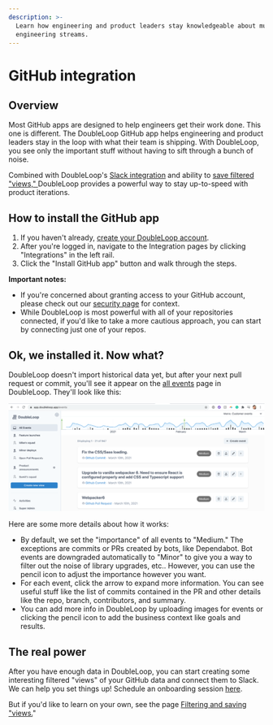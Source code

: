 ```yaml
---
description: >-
  Learn how engineering and product leaders stay knowledgeable about multiple
  engineering streams.
---
```


# GitHub integration

## Overview

Most GitHub apps are designed to help engineers get their work done. This one is different. The DoubleLoop GitHub app helps engineering and product leaders stay in the loop with what their team is shipping. With DoubleLoop, you see only the important stuff without having to sift through a bunch of noise.

Combined with DoubleLoop's [Slack integration](slack-setup.md) and ability to [save filtered "views," ](filtering-and-saving-views.md)DoubleLoop provides a powerful way to stay up-to-speed with product iterations.

## How to install the GitHub app

1. If you haven't already, [create your DoubleLoop account](https://app.doubleloop.app/sign_up).
2. After you're logged in, navigate to the Integration pages by clicking "Integrations" in the left rail.
3. Click the "Install GitHub app" button and walk through the steps.

**Important notes:**

* If you're concerned about granting access to your GitHub account, please check out our [security page](https://www.doubleloop.app/security) for context.
* While DoubleLoop is most powerful with all of your repositories connected, if you'd like to take a more cautious approach, you can start by connecting just one of your repos.

## Ok, we installed it. Now what?

DoubleLoop doesn't import historical data yet, but after your next pull request or commit, you'll see it appear on the [all events](https://app.doubleloop.app/events) page in DoubleLoop. They'll look like this:

![What your GitHub events will look like.](../.gitbook/assets/screen-shot-2021-03-11-at-1.37.48-pm.png)

Here are some more details about how it works:

* By default, we set the "importance" of all events to "Medium." The exceptions are commits or PRs created by bots, like Dependabot. Bot events are downgraded automatically to "Minor" to give you a way to filter out the noise of library upgrades, etc.. However, you can use the pencil icon to adjust the importance however you want.
* For each event, click the arrow to expand more information. You can see useful stuff like the list of commits contained in the PR and other details like the repo, branch,  contributors, and summary.
* You can add more info in DoubleLoop by uploading images for events or clicking the pencil icon to add the business context like goals and results.

## The real power

After you have enough data in DoubleLoop, you can start creating some interesting filtered "views" of your GitHub data and connect them to Slack. We can help you set things up! Schedule an onboarding session [here](https://calendly.com/doubleloop/onboarding).

But if you'd like to learn on your own,  see the page [Filtering and saving "views.](filtering-and-saving-views.md)"

